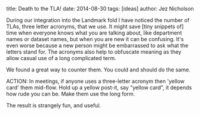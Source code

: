 title: Death to the TLA!
date: 2014-08-30
tags: [ideas]
author: Jez Nicholson

During our integration into the Landmark fold I have noticed the number of TLAs, three letter acronyms, that we use. It might save [tiny snippets of] time when everyone knows what you are talking about, like department names or dataset names, but when you are new it can be confusing. It's even worse because a new person might be embarrassed to ask what the letters stand for. The acronyms also help to obfuscate meaning as they allow casual use of a long complicated term.

We found a great way to counter them. You could and should do the same.

ACTION: In meetings, if anyone uses a three-letter acronym then 'yellow card' them mid-flow. Hold up a yellow post-it, say "yellow card", it depends how rude you can be. Make them use the long form.

The result is strangely fun, and useful.